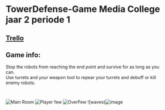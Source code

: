 # TowerDefense-Game Media College jaar 2 periode 1
## [Trello](https://trello.com/b/Omvo0Jly/tower-defense)
## Game info: <br>
  Stop the robots from reaching the end point and survive for as long as you can. <br>
  Use turrets and your weapon tool to repear your turrets and debuff or kill enemy robots.
  
  <br>

  ![Main Room](https://cdn.discordapp.com/attachments/643913270746677269/948557960081186816/unknown.png) 
  ![Player few](https://cdn.discordapp.com/attachments/643913270746677269/948559669704675348/unknown.png)
  ![OverFew](https://cdn.discordapp.com/attachments/643913270746677269/948563231377588274/unknown.png)
  ![waves(![image](https://user-images.githubusercontent.com/70643013/156365272-b32dc545-879f-40b0-9328-4bceb8178e76.png)
